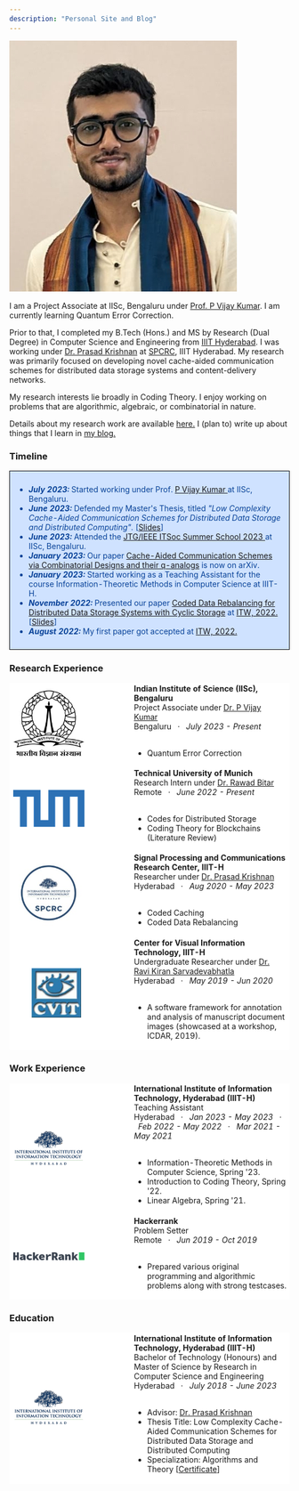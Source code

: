 ```yaml
---
description: "Personal Site and Blog"
---
```


<div class="profile-pic">
<img src="/assets/profile-picture.jpg"/>
</div>
<!-- ### About me -->

<p>
        I am a Project Associate at IISc, Bengaluru under <a  href = "https://ece.iisc.ac.in/~pvkece/">Prof. P Vijay Kumar</a>. I am currently learning Quantum Error Correction.
</p>
<p>
        Prior to that, I completed my B.Tech (Hons.) and MS by Research (Dual Degree) in Computer Science and Engineering from <a  href="https://iiit.ac.in/">IIIT Hyderabad</a>. I was working under 
        <a href="https://scholar.google.co.in/citations?user=OEdS9e4AAAAJ&hl=en">Dr. Prasad Krishnan</a> at
        <a href="https://spcrc.iiit.ac.in/">SPCRC</a>, IIIT Hyderabad. My research was primarily focused on 
        developing novel cache-aided communication schemes for distributed data storage systems and content-delivery
        networks.
</p>
<p>
 		My research interests lie broadly in Coding Theory. I enjoy working on
        problems that are algorithmic, algebraic, or combinatorial in nature.
</p>
<p>
  Details about my research work are available <a href="/Interests/">here.</a> I (plan to) write up about things that I learn in <a href="/blogs/">my blog.</a>
</p> 


### Timeline
<table style="width:100%;border:0px;border-spacing:0px;border-collapse:separate;margin-right:auto;margin-left:0px;border: 1px solid black;border-color: black;"><tbody>
            <tr>
            <td style="padding:10px;width:100%;vertical-align:middle;background-color: #cfe2ff">
              <!-- <heading style="color: #084298;">News</heading> -->
              <ul>
                <li style="color: #084298;"><strong><em> July 2023: </em></strong>Started working under Prof. <a  href = "https://ece.iisc.ac.in/~pvkece/">P Vijay Kumar </a> at IISc, Bengaluru.</li>
                <li style="color: #084298;"><strong><em> June 2023: </em></strong>Defended my Master's Thesis, titled <em>"Low Complexity Cache-Aided Communication Schemes for Distributed
				Data Storage and Distributed Computing". </em>[<a href="files/Thesis_Defense_Abhinav.pdf">Slides</a>]</li>
                <li style="color: #084298;"><strong><em> June 2023: </em></strong>Attended the <a  href = "https://ece.iisc.ac.in/~jtg/2023/index.html">JTG/IEEE ITSoc Summer School 2023 </a> at IISc, Bengaluru.</li>
                <li style="color: #084298;"><strong><em> January 2023: </em></strong>Our paper <a  href="https://arxiv.org/abs/2302.03452">Cache-Aided Communication Schemes via Combinatorial Designs and their q-analogs</a> is now on arXiv.</li>
                <li style="color: #084298;"><strong><em> January 2023: </em></strong>Started working as a Teaching Assistant for the course Information-Theoretic Methods in Computer Science at IIIT-H.</li>
                <li style="color: #084298;"><strong><em> November 2022: </em></strong>Presented our paper <a  href="https://ieeexplore.ieee.org/abstract/document/9965756">Coded Data Rebalancing for Distributed Data Storage Systems with Cyclic Storage</a> at  <a href = "https://itw2022.in/">ITW, 2022.</a> [<a href="files/ITW2022_CDR_Presentation.pdf">Slides</a>]</li>
                <li style="color: #084298;"><strong><em> August 2022: </em></strong>My first paper got accepted at <a href = "https://itw2022.in/">ITW, 2022.</a></li>
				</ul> 
            </td>
          </tr>
        </tbody></table>




### Research Experience
<table style="width:100%;border-spacing:0px;border-collapse:separate;margin-right:auto;margin-left:0;border: 1px;background-color: white;border-color: white;"><tbody>
          <!--  Project Associate at IISc  -->
          <tr>
            <td style="width:30%;vertical-align:middle;border-color: white;background-color: white;max-width: 200px;min-width: 160px; max-height: 200px; min-height: 160px"><img src="assets/iisc.jpg" width="80%" height="80%"> </td>
            <td style="padding-left: 50px;width:70%;vertical-align:middle;border-color: white;background-color: white;">
              <strong>Indian Institute of Science (IISc), Bengaluru</strong>
              <br>
                Project Associate under <a  href = "https://ece.iisc.ac.in/~pvkece/">Dr. P Vijay Kumar</a>
              <br>
                 Bengaluru &nbsp; · &nbsp; <em> July 2023 - Present  </em>
              <br><br>
              <ul>
                <li> Quantum Error Correction </li>
              </ul>
            </td>
          </tr>
          <!-- Research intern at TUM                -->
          <tr>
            <td  style="width:30%;vertical-align:middle;margin-left: auto; margin-right: auto;border-color: white;background-color: white"><img src="assets/TUM.png"  width="80%" height="80%"></td>
              <td style="padding-left: 50px;width:70%;vertical-align:middle;border-color: white;background-color: white;">
              <strong>Technical University of Munich</strong>
              <br>
                Research Intern under <a href="https://sites.google.com/site/rawadbitar1/">Dr. Rawad Bitar</a>
              <br>
                 Remote &nbsp; · &nbsp; <em> June 2022 - Present  </em>
              <br><br>
              <ul>
                <li> Codes for Distributed Storage </li>
                <li> Coding Theory for Blockchains (Literature Review) </li>
              </ul>
            </td>
          </tr>
          <tr>
            <td style="width:30%;vertical-align:middle;margin-left: auto; margin-right: auto;border-color: white;background-color: #fff"><img src="assets/spcrc.jpg"  width="80%" height="80%"></td>
              <td style="padding-left: 50px;width:70%;vertical-align:middle;border-color: white;background-color: white;">
              <strong>Signal Processing and Communications Research Center, IIIT-H</strong>
              <br>
                Researcher under <a href="https://scholar.google.co.in/citations?user=OEdS9e4AAAAJ&hl=en">Dr. Prasad Krishnan</a>
              <br>
                 Hyderabad &nbsp; · &nbsp; <em> Aug 2020 - May 2023  </em>
              <br><br>
              <ul>
                <li> Coded Caching </li>
                <li> Coded Data Rebalancing </li>
             </ul>
            </td>
          </tr>
          <tr>
            <td style="padding-left:40px;padding-top:50px;padding-bottom:50px;width:30%;vertical-align:middle;margin-left: auto; margin-right: auto;border-color: white;background-color: #fff"><img src="assets/cvit.jpg"  width="70%" height="70%"></td>
              <td style="padding-left: 50px;width:70%;vertical-align:middle;border-color: white;background-color: white;">
              <strong>Center for Visual Information Technology, IIIT-H</strong>
              <br>
                Undergraduate Researcher under <a href="https://scholar.google.co.in/citations?user=oLJTcXIAAAAJ&hl=en">Dr. Ravi Kiran Sarvadevabhatla</a>
              <br>
                 Hyderabad &nbsp; · &nbsp; <em> May 2019 - Jun 2020  </em>
              <br><br>
              <ul>
                <li>A software framework for annotation and analysis of manuscript document images (showcased at a workshop, ICDAR, 2019).</li>
              </ul>
            </td>
          </tr>   
</tbody>
</table>


### Work Experience
<table style="width:100%;border:0px;border-spacing:0px;border-collapse:separate;margin-right:auto;margin-left:0;border: 0px white;background-color: #cfe2ff;border-color: white;"><tbody>
          <!-- TA -->
          <tr>
            <td style="width:30%;vertical-align:middle;border-color: white;background-color: white;max-width: 200px;min-width: 160px; max-height: 200px; min-height: 160px"><img src="assets/iiith.png" width="80%" height="80%"> </td>
            <td style="padding-left: 50px;width:70%;vertical-align:middle;border-color: white;background-color: white;">
              <strong>International Institute of Information Technology, Hyderabad (IIIT-H)</strong>
              <br>
                Teaching Assistant
              <br>
                 Hyderabad &nbsp; · &nbsp; <em> Jan 2023 - May 2023 </em> &nbsp; · &nbsp; <em> Feb 2022 - May 2022  </em> &nbsp; · &nbsp; <em> Mar 2021 - May 2021  </em>
              <br><br>
              <ul>
                <li>Information-Theoretic Methods in Computer Science, Spring '23. </li>
                <li> Introduction to Coding Theory, Spring '22. </li>
                <li> Linear Algebra, Spring '21. </li>
              </ul>
            </td>
          </tr>  
          <!-- Problem Setter at Hackerrank -->
          <tr>
            <td style="width:30%;vertical-align:middle;margin-left: auto; margin-right: auto;border-color: white;background-color: #fff"><img src="assets/hackerrank_logo.png"  width="80%" height="80%"></td>
            <td   style="border-color: white;background-color: #fff;padding-right:0px;padding-left: 50px">
              <strong>Hackerrank</strong>
              <br>
                Problem Setter
              <br>
                 Remote &nbsp; · &nbsp; <em> Jun 2019 - Oct 2019 </em>
              <br><br>
              <ul>
              <li> Prepared various original programming and algorithmic problems along with strong testcases.</li>
            </ul>
            </td>
          </tr>  
      </tbody>
  </table>


### Education
<table style="width:100%;border:0px;border-spacing:0px;border-collapse:separate;margin-right:auto;margin-left:0;border: 0px white;background-color: #cfe2ff;border-color: white;"><tbody>
          <!-- TA -->
          <tr>
            <td style="width:30%;vertical-align:middle;border-color: white;background-color: white;max-width: 200px;min-width: 160px; max-height: 200px; min-height: 160px"><img src="assets/iiith.png" width="80%" height="80%"> </td>
            <td style="padding-left: 50px;width:70%;vertical-align:middle;border-color: white;background-color: white;">
              <strong>International Institute of Information Technology, Hyderabad (IIIT-H)</strong>
              <br>
                Bachelor of Technology (Honours) and Master of Science by Research in
                Computer Science and Engineering
              <br>
                 Hyderabad &nbsp; · &nbsp; <em> July 2018 - June 2023 </em>
              <br><br>
              <ul>
                <li>Advisor: <a href="https://scholar.google.co.in/citations?user=OEdS9e4AAAAJ&hl=en">Dr. Prasad Krishnan</a></li>
              <li> Thesis Title: Low Complexity Cache-Aided Communication Schemes for Distributed Data Storage and Distributed Computing </li>
              <li> Specialization: Algorithms and Theory [<a href="files/specialization.pdf">Certificate</a>]</li>
            </ul>
            </td>
          </tr>  
      </tbody>
  </table>



